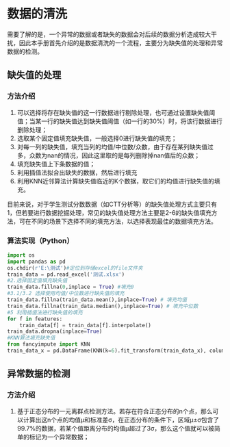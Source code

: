 # 数据的清洗

需要了解的是，一个异常的数据或者缺失的数据会对后续的数据分析造成较大干扰，因此本手册首先介绍的是数据清洗的一个流程，主要分为缺失值的处理和异常数据的检测。

## 缺失值的处理

### 方法介绍

1. 可以选择将存在缺失值的这一行数据进行剔除处理，也可通过设置缺失值阈值；当某一行的缺失值达到缺失值阈值（如一行的30%）时，将该行数据进行删除处理；
2. 选取某个固定值填充缺失值，一般选择0进行缺失值的填充；
3. 对每一列的缺失值，填充当列的均值/中位数/众数，由于存在某列缺失值过多，众数为nan的情况，因此这里取的是每列删除掉nan值后的众数；
4. 填充缺失值上下条数据的值；
5. 利用插值法拟合出缺失的数据，然后进行填充
6. 利用KNN近邻算法计算缺失值临近的K个数据，取它们的均值进行缺失值的填充。

目前来说，对于学生测试分数数据（如CTT分析等）的缺失值处理方式主要只有1，但若要进行数据挖掘处理，常见的缺失值处理方法主要是2-6的缺失值填充方法，可在不同的场景下选择不同的填充方法，以选择表现最佳的数据填充方法。

### 算法实现（Python）

```python
import os
import pandas as pd 
os.chdir(r'E:\测试')#定位到存储excel的file文件夹
train_data = pd.read_excel('测试.xlsx')
#2.选择固定值填充缺失值
train_data.fillna(0,inplace = True) #填充0
#3.1/3.2 选择使用均值/中位数进行缺失值的填充
train_data.fillna(train_data.mean(),inplace=True) # 填充均值
train_data.fillna(train_data.median(),inplace=True) # 填充中位数
#5 利用插值法进行缺失值的填充
for f in features: 
    train_data[f] = train_data[f].interpolate()
train_data.dropna(inplace=True)
#KNN算法填充缺失值
from fancyimpute import KNN
train_data_x = pd.DataFrame(KNN(k=6).fit_transform(train_data_x), columns=features)
```

## 异常数据的检测

### 方法介绍

1. 基于正态分布的一元离群点检测方法。若存在符合正态分布的n个点，那么可以计算出这n个点的均值μ和标准差σ，在正态分布的条件下，区域μ±σ包含了99.7%的数据，若某个值距离分布的均值μ超过了3σ，那么这个值就可以被简单的标记为一个异常数据；









